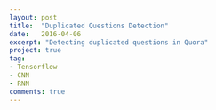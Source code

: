```yaml
---
layout: post
title:  "Duplicated Questions Detection"
date:   2016-04-06
excerpt: "Detecting duplicated questions in Quora"
project: true
tag:
- Tensorflow
- CNN
- RNN
comments: true
---
```

